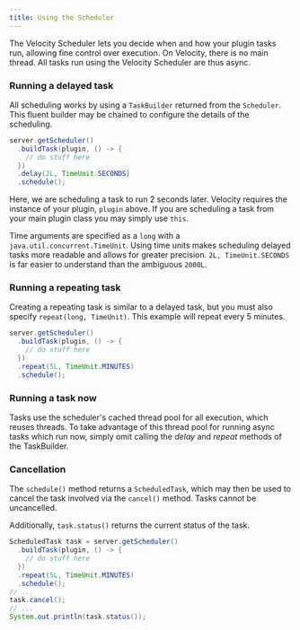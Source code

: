 ```yaml
---
title: Using the Scheduler
---
```


The Velocity Scheduler lets you decide when and how your plugin tasks run, allowing fine control over execution.
On Velocity, there is no main thread. All tasks run using the Velocity Scheduler are thus async.

### Running a delayed task

All scheduling works by using a `TaskBuilder` returned from the `Scheduler`. This fluent builder may be chained to configure
the details of the scheduling.

```java
server.getScheduler()
  .buildTask(plugin, () -> {
    // do stuff here
  })
  .delay(2L, TimeUnit.SECONDS)
  .schedule();
```

Here, we are scheduling a task to run 2 seconds later. Velocity requires the instance of your plugin, `plugin` above. If you are
scheduling a task from your main plugin class you may simply use `this`.

Time arguments are specified as a `long` with a `java.util.concurrent.TimeUnit`. Using time units makes scheduling delayed tasks more readable and allows for greater precision. `2L, TimeUnit.SECONDS` is far easier to understand than the ambiguous `2000L`.

### Running a repeating task

Creating a repeating task is similar to a delayed task, but you must also specify `repeat(long, TimeUnit)`.
This example will repeat every 5 minutes.

```java
server.getScheduler()
  .buildTask(plugin, () -> {
    // do stuff here
  })
  .repeat(5L, TimeUnit.MINUTES)
  .schedule();
```

### Running a task now

Tasks use the scheduler's cached thread pool for all execution, which reuses threads. To take advantage of this thread pool
for running async tasks which run now, simply omit calling the *delay* and *repeat* methods of the TaskBuilder.

### Cancellation

The `schedule()` method returns a `ScheduledTask`, which may then be used to cancel the task involved via the `cancel()` method. Tasks cannot be uncancelled.

Additionally, `task.status()` returns the current status of the task.

```java
ScheduledTask task = server.getScheduler()
  .buildTask(plugin, () -> {
    // do stuff here
  })
  .repeat(5L, TimeUnit.MINUTES)
  .schedule();
// ...
task.cancel();
// ...
System.out.println(task.status());
```

